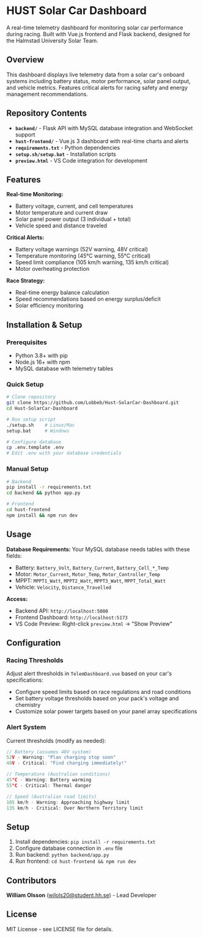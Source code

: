 # HUST Solar Car Dashboard

A real-time telemetry dashboard for monitoring solar car performance during racing. Built with Vue.js frontend and Flask backend, designed for the Halmstad University Solar Team.

## Overview

This dashboard displays live telemetry data from a solar car's onboard systems including battery status, motor performance, solar panel output, and vehicle metrics. Features critical alerts for racing safety and energy management recommendations.

## Repository Contents

- **`backend/`** - Flask API with MySQL database integration and WebSocket support
- **`hust-frontend/`** - Vue.js 3 dashboard with real-time charts and alerts  
- **`requirements.txt`** - Python dependencies
- **`setup.sh/setup.bat`** - Installation scripts
- **`preview.html`** - VS Code integration for development

## Features

**Real-time Monitoring:**
- Battery voltage, current, and cell temperatures
- Motor temperature and current draw
- Solar panel power output (3 individual + total)
- Vehicle speed and distance traveled

**Critical Alerts:**
- Battery voltage warnings (52V warning, 48V critical)
- Temperature monitoring (45°C warning, 55°C critical)
- Speed limit compliance (105 km/h warning, 135 km/h critical)
- Motor overheating protection

**Race Strategy:**
- Real-time energy balance calculation
- Speed recommendations based on energy surplus/deficit
- Solar efficiency monitoring

## Installation & Setup

### Prerequisites
- Python 3.8+ with pip
- Node.js 16+ with npm  
- MySQL database with telemetry tables

### Quick Setup
```bash
# Clone repository
git clone https://github.com/Lobbeb/Hust-SolarCar-Dashboard.git
cd Hust-SolarCar-Dashboard

# Run setup script
./setup.sh    # Linux/Mac
setup.bat     # Windows

# Configure database
cp .env.template .env
# Edit .env with your database credentials
```

### Manual Setup
```bash
# Backend
pip install -r requirements.txt
cd backend && python app.py

# Frontend  
cd hust-frontend
npm install && npm run dev
```

## Usage

**Database Requirements:**
Your MySQL database needs tables with these fields:
- Battery: `Battery_Volt`, `Battery_Current`, `Battery_Cell_*_Temp`
- Motor: `Motor_Current`, `Motor_Temp`, `Motor_Controller_Temp`  
- MPPT: `MPPT1_Watt`, `MPPT2_Watt`, `MPPT3_Watt`, `MPPT_Total_Watt`
- Vehicle: `Velocity`, `Distance_Travelled`

**Access:**
- Backend API: `http://localhost:5000`
- Frontend Dashboard: `http://localhost:5173`
- VS Code Preview: Right-click `preview.html` → "Show Preview"

## Configuration

### Racing Thresholds
Adjust alert thresholds in `TelemDashboard.vue` based on your car's specifications:
- Configure speed limits based on race regulations and road conditions
- Set battery voltage thresholds based on your pack's voltage and chemistry
- Customize solar power targets based on your panel array specifications

### Alert System
Current thresholds (modify as needed):
```javascript
// Battery (assumes 48V system)
52V - Warning: "Plan charging stop soon"  
48V - Critical: "Find charging immediately!"

// Temperature (Australian conditions)
45°C - Warning: Battery warming
55°C - Critical: Thermal danger

// Speed (Australian road limits)  
105 km/h - Warning: Approaching highway limit
135 km/h - Critical: Over Northern Territory limit
```

## Setup

1. Install dependencies: `pip install -r requirements.txt`
2. Configure database connection in `.env` file
3. Run backend: `python backend/app.py`
4. Run frontend: `cd hust-frontend && npm run dev`

## Contributors

**William Olsson** ([wilols20@student.hh.se](mailto:wilols20@student.hh.se)) - Lead Developer

## License

MIT License - see LICENSE file for details.
